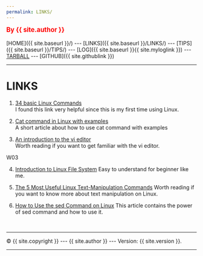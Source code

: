 ```yaml
---
permalink: LINKS/
---
```

<span style="color:red; font-weight:bold; font-size:larger;">By {{ site.author }}</span>
<br><br>
[HOME]({{ site.baseurl }}/) ---
[LINKS]({{ site.baseurl }}/LINKS/) ---
[TIPS]({{ site.baseurl }}/TIPS/) ---
[LOG]({{ site.baseurl }}{{ site.myloglink }}) ---
[TARBALL](SandBox/cbkadal.tar.xz) ---
[GITHUB]({{ site.githublink }})
<br>
<hr>

# LINKS
1. [34 basic Linux Commands](https://www.hostinger.com/tutorials/linux-commands)<br>
I found this link very helpful since this is my first time using Linux.

2. [Cat command in Linux with examples](https://www.geeksforgeeks.org/cat-command-in-linux-with-examples/)<br>
A short article about how to use cat command with examples

3. [An introduction to the vi editor](https://www.redhat.com/sysadmin/introduction-vi-editor)<br>
Worth reading if you want to get familiar with the vi editor.

W03<br>

4. [Introduction to Linux File System](https://www.partitionwizard.com/partitionmagic/linux-file-system.html)
Easy to understand for beginner like me.

5. [The 5 Most Useful Linux Text-Manipulation Commands](https://www.makeuseof.com/best-linux-text-manipulation-commands/)
Worth reading if you want to know more about text manipulation on Linux.

6. [How to Use the sed Command on Linux](https://www.howtogeek.com/666395/how-to-use-the-sed-command-on-linux/)
This article contains the power of sed command and how to use it.


<br>
<hr>
&copy; {{ site.copyright }} --- {{ site.author }} --- Version: {{ site.version }}.
<hr>
<br>

